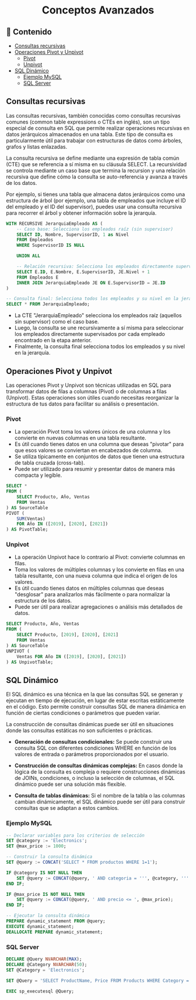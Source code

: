 <h1 align="center">Conceptos Avanzados</h1>

<h2>📑 Contenido</h2>

- [Consultas recursivas](#consultas-recursivas)
- [Operaciones Pivot y Unpivot](#operaciones-pivot-y-unpivot)
  - [Pivot](#pivot)
  - [Unpivot](#unpivot)
- [SQL Dinámico](#sql-dinámico)
  - [Ejemplo MySQL](#ejemplo-mysql)
  - [SQL Server](#sql-server)

## Consultas recursivas

Las consultas recursivas, también conocidas como consultas recursivas comunes (common table expressions o CTEs en inglés), son un tipo especial de consulta en SQL que permite realizar operaciones recursivas en datos jerárquicos almacenados en una tabla. Este tipo de consulta es particularmente útil para trabajar con estructuras de datos como árboles, grafos y listas enlazadas.

La consulta recursiva se define mediante una expresión de tabla común (CTE) que se referencia a sí misma en su cláusula SELECT. La recursividad se controla mediante un caso base que termina la recursion y una relación recursiva que define cómo la consulta se auto-referencia y avanza a través de los datos.

Por ejemplo, si tienes una tabla que almacena datos jerárquicos como una estructura de árbol (por ejemplo, una tabla de empleados que incluye el ID del empleado y el ID del supervisor), puedes usar una consulta recursiva para recorrer el árbol y obtener información sobre la jerarquía.

```sql
WITH RECURSIVE JerarquiaEmpleado AS (
    -- Caso base: Selecciona los empleados raíz (sin supervisor)
    SELECT ID, Nombre, SupervisorID, 1 as Nivel
    FROM Empleados
    WHERE SupervisorID IS NULL

    UNION ALL

    -- Relación recursiva: Selecciona los empleados directamente supervisados por cada empleado encontrado en la etapa anterior
    SELECT E.ID, E.Nombre, E.SupervisorID, JE.Nivel + 1
    FROM Empleados E
    INNER JOIN JerarquiaEmpleado JE ON E.SupervisorID = JE.ID
)

-- Consulta final: Selecciona todos los empleados y su nivel en la jerarquía
SELECT * FROM JerarquiaEmpleado;
```

- La CTE "JerarquiaEmpleado" selecciona los empleados raíz (aquellos sin supervisor) como el caso base.
- Luego, la consulta se une recursivamente a sí misma para seleccionar los empleados directamente supervisados por cada empleado encontrado en la etapa anterior.
- Finalmente, la consulta final selecciona todos los empleados y su nivel en la jerarquía.

## Operaciones Pivot y Unpivot

Las operaciones Pivot y Unpivot son técnicas utilizadas en SQL para transformar datos de filas a columnas (Pivot) o de columnas a filas (Unpivot). Estas operaciones son útiles cuando necesitas reorganizar la estructura de tus datos para facilitar su análisis o presentación.

### Pivot

- La operación Pivot toma los valores únicos de una columna y los convierte en nuevas columnas en una tabla resultante.
- Es útil cuando tienes datos en una columna que deseas "pivotar" para que esos valores se conviertan en encabezados de columna.
- Se utiliza típicamente en conjuntos de datos que tienen una estructura de tabla cruzada (cross-tab).
- Puede ser utilizado para resumir y presentar datos de manera más compacta y legible.

```sql
SELECT *
FROM (
    SELECT Producto, Año, Ventas
    FROM Ventas
) AS SourceTable
PIVOT (
    SUM(Ventas)
    FOR Año IN ([2019], [2020], [2021])
) AS PivotTable;
```

### Unpivot

- La operación Unpivot hace lo contrario al Pivot: convierte columnas en filas.
- Toma los valores de múltiples columnas y los convierte en filas en una tabla resultante, con una nueva columna que indica el origen de los valores.
- Es útil cuando tienes datos en múltiples columnas que deseas "desglosar" para analizarlos más fácilmente o para normalizar la estructura de los datos.
- Puede ser útil para realizar agregaciones o análisis más detallados de datos.

```sql
SELECT Producto, Año, Ventas
FROM (
    SELECT Producto, [2019], [2020], [2021]
    FROM Ventas
) AS SourceTable
UNPIVOT (
    Ventas FOR Año IN ([2019], [2020], [2021])
) AS UnpivotTable;
```

## SQL Dinámico

El SQL dinámico es una técnica en la que las consultas SQL se generan y ejecutan en tiempo de ejecución, en lugar de estar escritas estáticamente en el código. Esto permite construir consultas SQL de manera dinámica en función de ciertas condiciones o parámetros que pueden variar.

La construcción de consultas dinámicas puede ser útil en situaciones donde las consultas estáticas no son suficientes o prácticas.

- **Generación de consultas condicionales:** Se puede construir una consulta SQL con diferentes condiciones WHERE en función de los valores de entrada o parámetros proporcionados por el usuario.

- **Construcción de consultas dinámicas complejas:** En casos donde la lógica de la consulta es compleja o requiere construcciones dinámicas de JOINs, condiciones, o incluso la selección de columnas, el SQL dinámico puede ser una solución más flexible.

- **Consulta de tablas dinámicas:** Si el nombre de la tabla o las columnas cambian dinámicamente, el SQL dinámico puede ser útil para construir consultas que se adaptan a estos cambios.

### Ejemplo MySQL

```sql
-- Declarar variables para los criterios de selección
SET @category := 'Electronics';
SET @max_price := 1000;

-- Construir la consulta dinámica
SET @query := CONCAT('SELECT * FROM productos WHERE 1=1');

IF @category IS NOT NULL THEN
    SET @query := CONCAT(@query, ' AND categoria = ''', @category, '''');
END IF;

IF @max_price IS NOT NULL THEN
    SET @query := CONCAT(@query, ' AND precio <= ', @max_price);
END IF;

-- Ejecutar la consulta dinámica
PREPARE dynamic_statement FROM @query;
EXECUTE dynamic_statement;
DEALLOCATE PREPARE dynamic_statement;
```

### SQL Server

```sql
DECLARE @Query NVARCHAR(MAX);
DECLARE @Category NVARCHAR(50);
SET @Category = 'Electronics';

SET @Query = 'SELECT ProductName, Price FROM Products WHERE Category = ''' + @Category + '''';

EXEC sp_executesql @Query;
```
